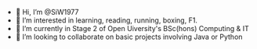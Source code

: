 - 👋 Hi, I’m @SiW1977
- 👀 I’m interested in learning, reading, running, boxing, F1.
- 🌱 I’m currently in Stage 2 of Open Uiversity's BSc(hons) Computing & IT
- 💞️ I’m looking to collaborate on basic projects involving Java or Python

<!---
SiW1977/SiW1977 is a ✨ special ✨ repository because its `README.md` (this file) appears on your GitHub profile.
You can click the Preview link to take a look at your changes.
--->
